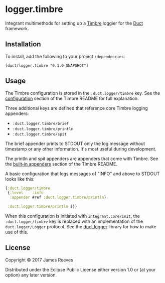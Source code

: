 # logger.timbre

Integrant multimethods for setting up a [Timbre][] loggier for the
[Duct][] framework.

[timbre]: https://github.com/ptaoussanis/timbre
[duct]: https://github.com/duct-framework/duct

## Installation

To install, add the following to your project `:dependencies`:

    [duct/logger.timbre "0.1.0-SNAPSHOT"]

## Usage

The Timbre configuration is stored in the `:duct.logger/timbre`
key. See the [configuration][] section of the Timbre README for full
explanation.

Three additional keys are defined that reference core Timbre logging
appenders:

* `:duct.logger.timbre/brief`
* `:duct.logger.timbre/println`
* `:duct.logger.timbre/spit`

The brief appender prints to STDOUT only the log message without
timestamp or any other information. It's most useful during
development.

The println and spit appenders are appenders that come with Timbre.
See the [built-in appenders][] section of the Timbre README.

A basic configuration that logs messages of "INFO" and above to STDOUT
looks like this:

```clojure
{:duct.logger/timbre
 {:level    :info
  :appender #ref :duct.logger.timbre/println}

 :duct.logger.timbre/println {}}
```

When this configuration is initiated with `integrant.core/init`, the
`:duct.logger/timbre` key is replaced with an implementation of the
`duct.logger/Logger` protocol. See the [duct.logger][] library for how
to make use of this.

[configuration]: https://github.com/ptaoussanis/timbre/blob/master/README.md#configuration
[built-in appenders]: https://github.com/ptaoussanis/timbre/blob/master/README.md#built-in-appenders
[duct.logger]: https://github.com/duct-framework/logger

## License

Copyright © 2017 James Reeves

Distributed under the Eclipse Public License either version 1.0 or (at
your option) any later version.
